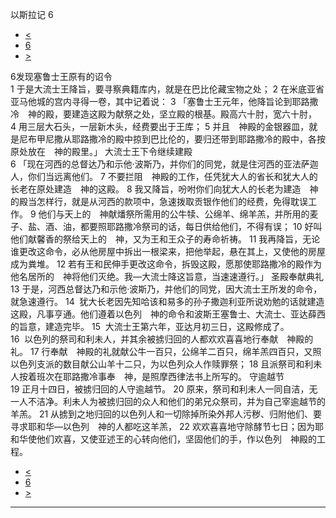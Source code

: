 ﻿





 以斯拉记 6




* [<](bible/EZR05.md)
* [6](bible/EZR.md)
* [>](bible/EZR07.md)



 
6发现塞鲁士王原有的诏令  
1 于是大流士王降旨，要寻察典籍库内，就是在巴比伦藏宝物之处； 
2 在米底亚省亚马他城的宫内寻得一卷，其中记着说： 
3 「塞鲁士王元年，他降旨论到耶路撒冷　神的殿，要建造这殿为献祭之处，坚立殿的根基。殿高六十肘，宽六十肘， 
4 用三层大石头，一层新木头，经费要出于王库； 
5 并且　神殿的金银器皿，就是尼布甲尼撒从耶路撒冷的殿中掠到巴比伦的，要归还带到耶路撒冷的殿中，各按原处放在　神的殿里。」 大流士王下令继续建殿  
6 「现在河西的总督达乃和示他·波斯乃，并你们的同党，就是住河西的亚法萨迦人，你们当远离他们。 
7 不要拦阻　神殿的工作，任凭犹大人的省长和犹大人的长老在原处建造　神的这殿。 
8 我又降旨，吩咐你们向犹大人的长老为建造　神的殿当怎样行，就是从河西的款项中，急速拨取贡银作他们的经费，免得耽误工作。 
9 他们与天上的　神献燔祭所需用的公牛犊、公绵羊、绵羊羔，并所用的麦子、盐、酒、油，都要照耶路撒冷祭司的话，每日供给他们，不得有误； 
10 好叫他们献馨香的祭给天上的　神，又为王和王众子的寿命祈祷。 
11 我再降旨，无论谁更改这命令，必从他房屋中拆出一根梁来，把他举起，悬在其上，又使他的房屋成为粪堆。 
12 若有王和民伸手更改这命令，拆毁这殿，愿那使耶路撒冷的殿作为他名居所的　神将他们灭绝。我—大流士降这旨意，当速速遵行。」 圣殿奉献典礼  
13 于是，河西总督达乃和示他·波斯乃，并他们的同党，因大流士王所发的命令，就急速遵行。 
14  犹大长老因先知哈该和易多的孙子撒迦利亚所说劝勉的话就建造这殿，凡事亨通。他们遵着以色列　神的命令和波斯王塞鲁士、大流士、亚达薛西的旨意，建造完毕。 
15  大流士王第六年，亚达月初三日，这殿修成了。  
16  以色列的祭司和利未人，并其余被掳归回的人都欢欢喜喜地行奉献　神殿的礼。 
17 行奉献　神殿的礼就献公牛一百只，公绵羊二百只，绵羊羔四百只，又照以色列支派的数目献公山羊十二只，为以色列众人作赎罪祭； 
18 且派祭司和利未人按着班次在耶路撒冷事奉　神，是照摩西律法书上所写的。 守逾越节  
19 正月十四日，被掳归回的人守逾越节。 
20 原来，祭司和利未人一同自洁，无一人不洁净。利未人为被掳归回的众人和他们的弟兄众祭司，并为自己宰逾越节的羊羔。 
21 从掳到之地归回的以色列人和一切除掉所染外邦人污秽、归附他们、要寻求耶和华—以色列　神的人都吃这羊羔， 
22 欢欢喜喜地守除酵节七日；因为耶和华使他们欢喜，又使亚述王的心转向他们，坚固他们的手，作以色列　神殿的工程。 
* [<](bible/EZR05.md)
* [6](bible/EZR.md)
* [>](bible/EZR07.md)





---









